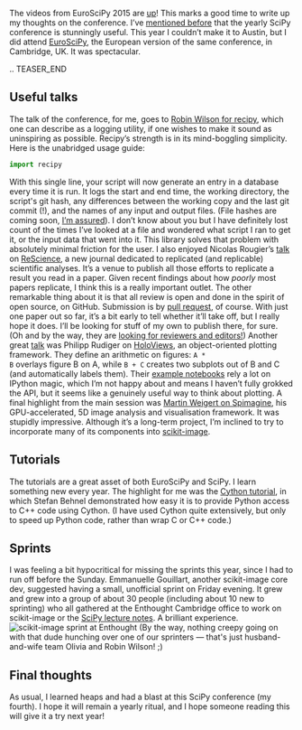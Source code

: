 <!--
.. title: EuroSciPy 2015 debrief
.. slug: euroscipy-2015-debrief
.. date: 2015-10-09 01:06:01
.. tags: Planet SciPy,Python,SciPy,conference,programming
.. category: 
.. link: 
.. description: 
.. type: text
.. has_math: no
.. status: published
.. wp-status: publish
-->

<html><body><p>The videos from EuroSciPy 2015 are <a href="https://www.youtube.com/playlist?list=PLYx7XA2nY5GeQCCugyvtnHMVLdhYlrRxH">up</a>! This marks a good time to write up my thoughts on the conference.
I’ve <a href="http://ilovesymposia.com/2015/03/23/go-to-scipy-2015/">mentioned before</a> that the yearly SciPy conference is stunningly useful. This year I couldn’t make it to Austin, but I did attend <a href="https://www.euroscipy.org/2015/">EuroSciPy</a>, the European version of the same conference, in Cambridge, UK. It was spectacular.

.. TEASER_END

</p><h2>Useful talks</h2>

The talk of the conference, for me, goes to <a href="https://youtu.be/8tysix6Olgc">Robin Wilson for recipy</a>, which one can describe as a logging utility, if one wishes to make it sound as uninspiring as possible. Recipy’s strength is in its mind-boggling simplicity. Here is the unabridged usage guide:

```python
import recipy
```

With this single line, your script will now generate an entry in a database every time it is run. It logs the start and end time, the working directory, the script's git hash, any differences between the working copy and the last git commit (!), and the names of any input and output files. (File hashes are coming soon, <a href="https://twitter.com/sciremotesense/status/646951148608425984">I’m assured</a>).
I don’t know about you but I have definitely lost count of the times I’ve looked at a file and wondered what script I ran to get it, or the input data that went into it. This library solves that problem with absolutely minimal friction for the user.
I also enjoyed Nicolas Rougier’s <a href="https://youtu.be/orLYVhSrOwk">talk</a> on <a href="https://rescience.github.io">ReScience</a>, a new journal dedicated to replicated (and replicable) scientific analyses. It’s a venue to publish all those efforts to replicate a result you read in a paper. Given recent findings about how <em>poorly</em> most papers replicate, I think this is a really important outlet.
The other remarkable thing about it is that all review is open and done in the spirit of open source, on GitHub. Submission is by <a href="https://help.github.com/articles/using-pull-requests/">pull request</a>, of course. With just one paper out so far, it’s a bit early to tell whether it’ll take off, but I really hope it does. I’ll be looking for stuff of my own to publish there, for sure. (Oh and by the way, they are <a href="http://rescience.github.io/faq/">looking for reviewers and editors!</a>)
Another great <a href="https://youtu.be/_vMq8Z82poA">talk</a> was Philipp Rudiger on <a href="http://holoviews.org">HoloViews</a>, an object-oriented plotting framework. They define an arithmetic on figures: <code>A * B</code> overlays figure B on A, while <code>B + C</code> creates two subplots out of B and C (and automatically labels them). Their <a href="http://holoviews.org/Examples/index.html">example notebooks</a> rely a lot on IPython magic, which I’m not happy about and means I haven’t fully grokked the API, but it seems like a genuinely useful way to think about plotting.
A final highlight from the main session was <a href="https://youtu.be/MeFsmFTU2JQ">Martin Weigert on Spimagine</a>, his GPU-accelerated, 5D image analysis and visualisation framework. It was stupidly impressive. Although it’s a long-term project, I’m inclined to try to incorporate many of its components into <a href="http://scikit-image.org">scikit-image</a>.

<h2>Tutorials</h2>

The tutorials are a great asset of both EuroSciPy and SciPy. I learn something new every year. The highlight for me was the <a href="https://youtu.be/GmxZfZjEjZo">Cython tutorial</a>, in which Stefan Behnel demonstrated how easy it is to provide Python access to C++ code using Cython. (I have used Cython quite extensively, but only to speed up Python code, rather than wrap C or C++ code.)

<h2>Sprints</h2>

I was feeling a bit hypocritical for missing the sprints this year, since I had to run off before the Sunday. Emmanuelle Gouillart, another scikit-image core dev, suggested having a small, unofficial sprint on Friday evening. It grew and grew into a group of about 30 people (including about 10 new to sprinting) who all gathered at the Enthought Cambridge office to work on scikit-image or the <a href="http://www.scipy-lectures.org">SciPy lecture notes</a>. A brilliant experience.
<img src="https://pbs.twimg.com/media/CNg3PuJWgAAj0Qq.jpg" alt="scikit-image sprint at Enthought">
(By the way, nothing creepy going on with that dude hunching over one of our sprinters — that's just husband-and-wife team Olivia and Robin Wilson! ;)

<h2>Final thoughts</h2>

As usual, I learned heaps and had a blast at this SciPy conference (my fourth). I hope it will remain a yearly ritual, and I hope someone reading this will give it a try next year!</body></html>
